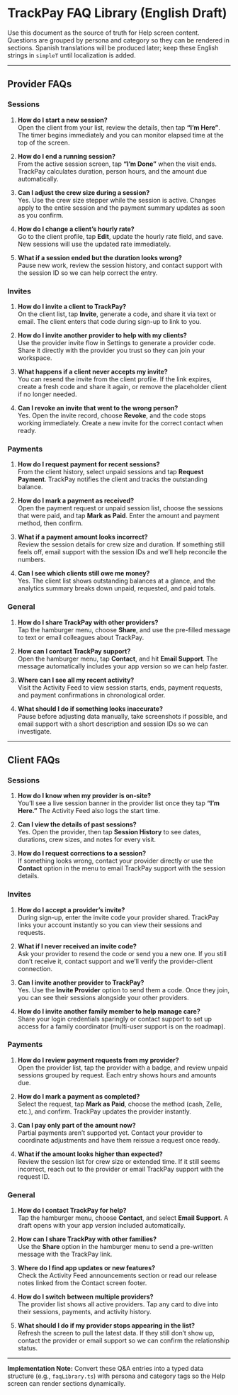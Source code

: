 # TrackPay FAQ Library (English Draft)

Use this document as the source of truth for Help screen content. Questions are grouped by persona and category so they can be rendered in sections. Spanish translations will be produced later; keep these English strings in `simpleT` until localization is added.

---

## Provider FAQs

### Sessions
1. **How do I start a new session?**  
   Open the client from your list, review the details, then tap **“I’m Here”**. The timer begins immediately and you can monitor elapsed time at the top of the screen.

2. **How do I end a running session?**  
   From the active session screen, tap **“I’m Done”** when the visit ends. TrackPay calculates duration, person hours, and the amount due automatically.

3. **Can I adjust the crew size during a session?**  
   Yes. Use the crew size stepper while the session is active. Changes apply to the entire session and the payment summary updates as soon as you confirm.

4. **How do I change a client’s hourly rate?**  
   Go to the client profile, tap **Edit**, update the hourly rate field, and save. New sessions will use the updated rate immediately.

5. **What if a session ended but the duration looks wrong?**  
   Pause new work, review the session history, and contact support with the session ID so we can help correct the entry.

### Invites
1. **How do I invite a client to TrackPay?**  
   On the client list, tap **Invite**, generate a code, and share it via text or email. The client enters that code during sign-up to link to you.

2. **How do I invite another provider to help with my clients?**  
   Use the provider invite flow in Settings to generate a provider code. Share it directly with the provider you trust so they can join your workspace.

3. **What happens if a client never accepts my invite?**  
   You can resend the invite from the client profile. If the link expires, create a fresh code and share it again, or remove the placeholder client if no longer needed.

4. **Can I revoke an invite that went to the wrong person?**  
   Yes. Open the invite record, choose **Revoke**, and the code stops working immediately. Create a new invite for the correct contact when ready.

### Payments
1. **How do I request payment for recent sessions?**  
   From the client history, select unpaid sessions and tap **Request Payment**. TrackPay notifies the client and tracks the outstanding balance.

2. **How do I mark a payment as received?**  
   Open the payment request or unpaid session list, choose the sessions that were paid, and tap **Mark as Paid**. Enter the amount and payment method, then confirm.

3. **What if a payment amount looks incorrect?**  
   Review the session details for crew size and duration. If something still feels off, email support with the session IDs and we’ll help reconcile the numbers.

4. **Can I see which clients still owe me money?**  
   Yes. The client list shows outstanding balances at a glance, and the analytics summary breaks down unpaid, requested, and paid totals.

### General
1. **How do I share TrackPay with other providers?**  
   Tap the hamburger menu, choose **Share**, and use the pre-filled message to text or email colleagues about TrackPay.

2. **How can I contact TrackPay support?**  
   Open the hamburger menu, tap **Contact**, and hit **Email Support**. The message automatically includes your app version so we can help faster.

3. **Where can I see all my recent activity?**  
   Visit the Activity Feed to view session starts, ends, payment requests, and payment confirmations in chronological order.

4. **What should I do if something looks inaccurate?**  
   Pause before adjusting data manually, take screenshots if possible, and email support with a short description and session IDs so we can investigate.

---

## Client FAQs

### Sessions
1. **How do I know when my provider is on-site?**  
   You’ll see a live session banner in the provider list once they tap **“I’m Here.”** The Activity Feed also logs the start time.

2. **Can I view the details of past sessions?**  
   Yes. Open the provider, then tap **Session History** to see dates, durations, crew sizes, and notes for every visit.

3. **How do I request corrections to a session?**  
   If something looks wrong, contact your provider directly or use the **Contact** option in the menu to email TrackPay support with the session details.

### Invites
1. **How do I accept a provider’s invite?**  
   During sign-up, enter the invite code your provider shared. TrackPay links your account instantly so you can view their sessions and requests.

2. **What if I never received an invite code?**  
   Ask your provider to resend the code or send you a new one. If you still don’t receive it, contact support and we’ll verify the provider-client connection.

3. **Can I invite another provider to TrackPay?**  
   Yes. Use the **Invite Provider** option to send them a code. Once they join, you can see their sessions alongside your other providers.

4. **How do I invite another family member to help manage care?**  
   Share your login credentials sparingly or contact support to set up access for a family coordinator (multi-user support is on the roadmap).

### Payments
1. **How do I review payment requests from my provider?**  
   Open the provider list, tap the provider with a badge, and review unpaid sessions grouped by request. Each entry shows hours and amounts due.

2. **How do I mark a payment as completed?**  
   Select the request, tap **Mark as Paid**, choose the method (cash, Zelle, etc.), and confirm. TrackPay updates the provider instantly.

3. **Can I pay only part of the amount now?**  
   Partial payments aren’t supported yet. Contact your provider to coordinate adjustments and have them reissue a request once ready.

4. **What if the amount looks higher than expected?**  
   Review the session list for crew size or extended time. If it still seems incorrect, reach out to the provider or email TrackPay support with the request ID.

### General
1. **How do I contact TrackPay for help?**  
   Tap the hamburger menu, choose **Contact**, and select **Email Support**. A draft opens with your app version included automatically.

2. **How can I share TrackPay with other families?**  
   Use the **Share** option in the hamburger menu to send a pre-written message with the TrackPay link.

3. **Where do I find app updates or new features?**  
   Check the Activity Feed announcements section or read our release notes linked from the Contact screen footer.

4. **How do I switch between multiple providers?**  
   The provider list shows all active providers. Tap any card to dive into their sessions, payments, and activity history.

5. **What should I do if my provider stops appearing in the list?**  
   Refresh the screen to pull the latest data. If they still don’t show up, contact the provider or email support so we can confirm the relationship status.

---

**Implementation Note:** Convert these Q&A entries into a typed data structure (e.g., `faqLibrary.ts`) with persona and category tags so the Help screen can render sections dynamically.
